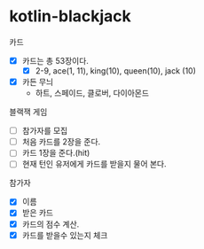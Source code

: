 # kotlin-blackjack

카드
- [X] 카드는 총 53장이다.
    - [X] 2-9, ace(1, 11), king(10), queen(10), jack (10)

- [X] 카든 무늬
    - 하트, 스페이드, 클로버, 다이아몬드
    
블랙잭 게임
- [ ] 참가자를 모집
- [ ] 처음 카드를 2장을 준다.
- [ ] 카드 1장을 준다.(hit)
- [ ] 현재 턴인 유저에게 카드를 받을지 물어 본다.

참가자
- [X] 이름
- [X] 받은 카드
- [X] 카드의 점수 계산. 
- [X] 카드를 받을수 있는지 체크
